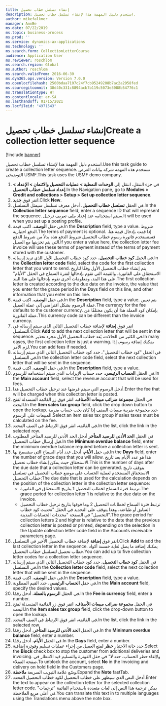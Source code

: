 ```yaml
---
title: إنشاء تسلسل خطاب تحصيل
description: استخدم دليل المهمة هذا لإنشاء تسلسل خطاب تحصيل.
author: mikefalkner
manager: AnnBe
ms.date: 07/22/2019
ms.topic: business-process
ms.prod: ''
ms.service: dynamics-ax-applications
ms.technology: ''
ms.search.form: CollectionLetterCourse
audience: Application User
ms.reviewer: roschlom
ms.search.region: Global
ms.author: roschlom
ms.search.validFrom: 2016-06-30
ms.dyn365.ops.version: Version 7.0.0
ms.openlocfilehash: 2500bdaa7107c24f7cb95249208b7ac2a2958fed
ms.sourcegitcommit: 38d40c331c8894acb7b119c5073e3088b54776c1
ms.translationtype: HT
ms.contentlocale: ar-SA
ms.lasthandoff: 01/15/2021
ms.locfileid: "4971543"
---
```

# <a name="create-a-collection-letter-sequence"></a><span data-ttu-id="e440b-103">إنشاء تسلسل خطاب تحصيل</span><span class="sxs-lookup"><span data-stu-id="e440b-103">Create a collection letter sequence</span></span>

[!include [banner](../../includes/banner.md)]

<span data-ttu-id="e440b-104">استخدم دليل المهمة هذا لإنشاء تسلسل خطاب تحصيل.</span><span class="sxs-lookup"><span data-stu-id="e440b-104">Use this task guide to create a collection letter sequence.</span></span> <span data-ttu-id="e440b-105">تستخدم هذه المهمة شركة بيانات العرض التوضيحي USMF.</span><span class="sxs-lookup"><span data-stu-id="e440b-105">This task uses the USMF demo company.</span></span>

1. <span data-ttu-id="e440b-106">في جزء التنقل، انتقل إلى **الوحدات النمطية‬ > عمليات التحصيل والائتمان‬ > الإعداد > إعداد تسلسل خطاب التحصيل‬**.</span><span class="sxs-lookup"><span data-stu-id="e440b-106">In the Navigation pane, go to **Modules > Credit and collections > Setup > Set up collection letter sequence**.</span></span>
2. <span data-ttu-id="e440b-107">انقر فوق **جديد**.</span><span class="sxs-lookup"><span data-stu-id="e440b-107">Click **New**.</span></span>
3. <span data-ttu-id="e440b-108">في الحقل **تسلسل خطاب التحصيل‬**، أدخل معرف تسلسل سيمثل التسلسل.</span><span class="sxs-lookup"><span data-stu-id="e440b-108">In the **Collection letter sequence** field, enter a sequence ID that will represent the sequence.</span></span> <span data-ttu-id="e440b-109">سيتم استخدامه عند إعداد ملف تعريف ترحيل.</span><span class="sxs-lookup"><span data-stu-id="e440b-109">It will be used when you set up a posting profile.</span></span>
4. <span data-ttu-id="e440b-110">في حقل **الوصف**، اكتب قيمة.</span><span class="sxs-lookup"><span data-stu-id="e440b-110">In the **Description** field, type a value.</span></span>  <span data-ttu-id="e440b-111">شروط الدفع اختيارية.</span><span class="sxs-lookup"><span data-stu-id="e440b-111">The terms of payment is optional.</span></span> <span data-ttu-id="e440b-112">إذا قمت بإدخال قيمة هنا، فستستخدم فاتورة رسوم خطاب التحصيل شروط الدفع هذه بدلاً من شروط الدفع التي يتم تخزينها مع العميل.</span><span class="sxs-lookup"><span data-stu-id="e440b-112">If you enter a value here, the collection letter fee invoice will use these terms of payment instead of the terms of payment stored with the customer.</span></span>  
5. <span data-ttu-id="e440b-113">في الحقل **كود خطاب التحصيل‬**، حدد كود خطاب التحصيل الأول الذي تريد إرساله.</span><span class="sxs-lookup"><span data-stu-id="e440b-113">In the **Collection letter code** field, select the code for the first collection letter that you want to send.</span></span> <span data-ttu-id="e440b-114">يتم إنشاء خطاب التحصيل الأول وفقًا لتاريخ الاستحقاق على الفاتورة، والقيمة التي تقوم بإدخالها لفترة السماح في الحقل "الأيام" على هذا البند، ومعلومات أخرى تقوم بإدخالها على هذا البند.</span><span class="sxs-lookup"><span data-stu-id="e440b-114">The first collection letter is created according to the due date on the invoice, the value that you enter for the grace period in the Days field on this line, and other information that you enter on this line.</span></span>  
6. <span data-ttu-id="e440b-115">في حقل **الوصف**، اكتب قيمة.</span><span class="sxs-lookup"><span data-stu-id="e440b-115">In the **Description** field, type a value.</span></span> <span data-ttu-id="e440b-116">يتم تعيين عملة الرسوم بشكل افتراضي إلى عملة العميل.</span><span class="sxs-lookup"><span data-stu-id="e440b-116">The currency for the fee defaults to the customer currency.</span></span> <span data-ttu-id="e440b-117">بإمكان كود العملة هذا أن يكون مختلفًا عن عملة الفاتورة.</span><span class="sxs-lookup"><span data-stu-id="e440b-117">This currency code can be different than the invoice currency.</span></span>  
7. <span data-ttu-id="e440b-118">انقر فوق **إضافة** لإضافة خطاب التحصيل التالي الذي سيتم إرساله في التسلسل.</span><span class="sxs-lookup"><span data-stu-id="e440b-118">Click **Add** to add the next collection letter that will be sent in the sequence.</span></span> <span data-ttu-id="e440b-119">في الكثير من الحالات، يُعد خطاب التحصيل الأول مجرد تحذير.</span><span class="sxs-lookup"><span data-stu-id="e440b-119">In many cases, the first collection letter is just a warning.</span></span> <span data-ttu-id="e440b-120">يمكنك إضافة رسوم، إذا لزم الأمر.</span><span class="sxs-lookup"><span data-stu-id="e440b-120">You can add fees if needed.</span></span>  
8. <span data-ttu-id="e440b-121">في الحقل "كود خطاب التحصيل"، حدد كود خطاب التحصيل التالي الذي سيتم إرساله في التسلسل.</span><span class="sxs-lookup"><span data-stu-id="e440b-121">In the collection letter code field, select the next collection letter that will be sent in the sequence.</span></span>
9. <span data-ttu-id="e440b-122">في حقل **الوصف**، اكتب قيمة.</span><span class="sxs-lookup"><span data-stu-id="e440b-122">In the **Description** field, type a value.</span></span>
10. <span data-ttu-id="e440b-123">في الحقل **الحساب الرئيسي**، حدد حساب الإيرادات الذي سيتم استخدامه للرسوم.</span><span class="sxs-lookup"><span data-stu-id="e440b-123">In the **Main account** field, select the revenue account that will be used for fees.</span></span>
11. <span data-ttu-id="e440b-124">أدخل الرسوم التي سيتم فرضها عند ترحيل خطاب التحصيل هذا.</span><span class="sxs-lookup"><span data-stu-id="e440b-124">Enter the fee that will be charged when this collection letter is posted.</span></span>
12. <span data-ttu-id="e440b-125">في الحقل **مجموعة ضرائب مبيعات الأصناف**، انقر فوق زر القائمة المنسدلة لفتح البحث.</span><span class="sxs-lookup"><span data-stu-id="e440b-125">In the **Item sales tax group** field, click the drop down button to open the lookup.</span></span> <span data-ttu-id="e440b-126">حدد مجموعة ضريبة مبيعات الصنف‬ إذا كان يجب حساب ضريبة المبيعات على الرسوم.</span><span class="sxs-lookup"><span data-stu-id="e440b-126">Select an item sales tax group if sales taxes must be calculated on the fee.</span></span>  
13. <span data-ttu-id="e440b-127">في القائمة، انقر فوق الارتباط في الصف المحدد.</span><span class="sxs-lookup"><span data-stu-id="e440b-127">In the list, click the link in the selected row.</span></span>
14. <span data-ttu-id="e440b-128">في الحقل **الحد الأدنى للرصيد المتأخر‬** أدخل الحد الأدنى للرصيد المتأخر المطلوب قبل إرسال خطاب التحصيل.</span><span class="sxs-lookup"><span data-stu-id="e440b-128">In the **Minimum overdue balance** field, enter the minimum overdue balance required before a collection letter is sent.</span></span>
15. <span data-ttu-id="e440b-129">في حقل **الأيام**، أدخل عدد أيام السماح التي ستسمح بها.</span><span class="sxs-lookup"><span data-stu-id="e440b-129">In the **Days** field, enter the number of grace days that you will allow.</span></span> <span data-ttu-id="e440b-130">هذا هو عدد الأيام بعد تاريخ الاستحقاق حيث يمكن إنشاء خطاب تحصيل.</span><span class="sxs-lookup"><span data-stu-id="e440b-130">This is the number of days after the due date that a collection letter can be generated.</span></span> <span data-ttu-id="e440b-131">يتوقف تاريخ الاستحقاق المستخدم لعملية الحساب على موضع خطاب التحصيل في تسلسل خطاب التحصيل:</span><span class="sxs-lookup"><span data-stu-id="e440b-131">The due date that is used for the calculation depends on the position of the collection letter in the collection letter sequence:</span></span>
    - <span data-ttu-id="e440b-132">ترتبط فترة السماح لخطاب التحصيل 1 بتاريخ الاستحقاق في الفاتورة.</span><span class="sxs-lookup"><span data-stu-id="e440b-132">The grace period for collection letter 1 is relative to the due date on the invoice.</span></span>
    - <span data-ttu-id="e440b-133">ترتبط فترة السماح لخطابات التحصيل 2 وما فوقها بتاريخ ترحيل خطاب التحصيل السابق أو طباعته، وهذا يتوقف على التحديد في الحقل "تحديث كود خطاب التحصيل‬" في الصفحة "محددات الحسابات المدينة‬".</span><span class="sxs-lookup"><span data-stu-id="e440b-133">The grace period for collection letters 2 and higher is relative to the date that the previous collection letter is posted or printed, depending on the selection in the Update collection letter code field in the Accounts receivable parameters page.</span></span>  
16. <span data-ttu-id="e440b-134">انقر فوق **إضافة** لإضافة خطاب التحصيل الأخير في التسلسل.</span><span class="sxs-lookup"><span data-stu-id="e440b-134">Click **Add** to add the last collection letter in the sequence.</span></span> <span data-ttu-id="e440b-135">يمكنك إضافة ما يصل لغاية خمسة أكواد خطاب تحصيل لتسلسل خطاب التحصيل.</span><span class="sxs-lookup"><span data-stu-id="e440b-135">You can add up to five collection letter codes for a collection letter sequence.</span></span>  
17. <span data-ttu-id="e440b-136">في الحقل **كود خطاب التحصيل**، حدد كود خطاب التحصيل التالي الذي سيتم إرساله في التسلسل.</span><span class="sxs-lookup"><span data-stu-id="e440b-136">In the **Collection letter code** field, select the next collection letter that will be sent in the sequence.</span></span>
18. <span data-ttu-id="e440b-137">في حقل **الوصف**، اكتب قيمة.</span><span class="sxs-lookup"><span data-stu-id="e440b-137">In the **Description** field, type a value.</span></span>
19. <span data-ttu-id="e440b-138">في حقل **الحساب الرئيسي**، حدد القيم المطلوبة.</span><span class="sxs-lookup"><span data-stu-id="e440b-138">In the **Main account** field, specify the desired values.</span></span>
20. <span data-ttu-id="e440b-139">في الحقل **الرسوم بالعملة‬**، أدخل رقمًا.</span><span class="sxs-lookup"><span data-stu-id="e440b-139">In the **Fee in currency** field, enter a number.</span></span>
21. <span data-ttu-id="e440b-140">في الحقل **مجموعة ضرائب مبيعات الأصناف**، انقر فوق زر القائمة المنسدلة لفتح البحث.</span><span class="sxs-lookup"><span data-stu-id="e440b-140">In the **Item sales tax group** field, click the drop-down button to open the lookup.</span></span>
22. <span data-ttu-id="e440b-141">في القائمة، انقر فوق الارتباط في الصف المحدد.</span><span class="sxs-lookup"><span data-stu-id="e440b-141">In the list, click the link in the selected row.</span></span>
23. <span data-ttu-id="e440b-142">في الحقل **الحد الأدنى للرصيد المتأخر‬**، أدخل رقمًا.</span><span class="sxs-lookup"><span data-stu-id="e440b-142">In the **Minimum overdue balance** field, enter a number.</span></span>
24. <span data-ttu-id="e440b-143">في الحقل **الأيام**، أدخل رقمًا.</span><span class="sxs-lookup"><span data-stu-id="e440b-143">In the **Days** field, enter a number.</span></span>
25. <span data-ttu-id="e440b-144">حدد خانة الاختيار **حظر** لمنع العميل من إجراء عمليات تسليم وفوترة إضافية.</span><span class="sxs-lookup"><span data-stu-id="e440b-144">Select the **Block** check box to stop the customer from additional deliveries and invoicing.</span></span> <span data-ttu-id="e440b-145">ولإلغاء حظر الحساب، حدد **لا**" في حقل الفوترة والتسليم قيد الانتظار في صفحة العملاء.</span><span class="sxs-lookup"><span data-stu-id="e440b-145">To unblock the account, select **No** in the Invoicing and delivery on hold field in the Customers page.</span></span>  
26. <span data-ttu-id="e440b-146">وسّع علامة التبويب السريعة **ملاحظة**.</span><span class="sxs-lookup"><span data-stu-id="e440b-146">Expand the **Note** fastTab.</span></span>
27. <span data-ttu-id="e440b-147">أدخل النص الذي سيظهر على خطاب التحصيل لكود خطاب التحصيل المحدد.</span><span class="sxs-lookup"><span data-stu-id="e440b-147">Enter the text to appear on the collection letter for the selected collection letter code.</span></span> <span data-ttu-id="e440b-148">يمكن ترجمة هذا النص إلى لغات متعددة باستخدام القائمة "ترجمات" في أعلى مربع الملاحظة.</span><span class="sxs-lookup"><span data-stu-id="e440b-148">You can translate this text in to multiple languages using the Translations menu above the note box.</span></span>  

